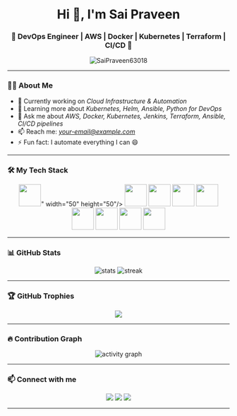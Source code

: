 <h1 align="center">Hi 👋, I'm Sai Praveen</h1>
<h3 align="center">🚀 DevOps Engineer | AWS | Docker | Kubernetes | Terraform | CI/CD 🚀</h3>

<p align="center">
  <img src="https://komarev.com/ghpvc/?username=SaiPraveen63018&label=Profile%20views&color=brightgreen&style=plastic" alt="SaiPraveen63018" />
</p>

---

### 👨‍💻 About Me

- 🔭 Currently working on *Cloud Infrastructure & Automation*
- 🌱 Learning more about *Kubernetes, Helm, Ansible, Python for DevOps*
- 💬 Ask me about *AWS, Docker, Kubernetes, Jenkins, Terraform, Ansible, CI/CD pipelines*
- 📫 Reach me: *your-email@example.com*
- ⚡ Fun fact: I automate everything I can 😄

---

### 🛠 My Tech Stack

<p align="center">
  <img src="<img src="https://cdn.jsdelivr.net/gh/devicons/devicon/icons/docker/docker-original.svg" width="50" height="50"/>" width="50" height="50"/>
  <img src="https://cdn.jsdelivr.net/gh/devicons/devicon/icons/docker/docker-original.svg" width="50" height="50"/>
  <img src="https://cdn.jsdelivr.net/gh/devicons/devicon/icons/kubernetes/kubernetes-plain.svg" width="50" height="50"/>
  <img src="https://cdn.jsdelivr.net/gh/devicons/devicon/icons/terraform/terraform-original.svg" width="50" height="50"/>
  <img src="https://cdn.jsdelivr.net/gh/devicons/devicon/icons/git/git-original.svg" width="50" height="50"/>
  <img src="https://cdn.jsdelivr.net/gh/devicons/devicon/icons/python/python-original.svg" width="50" height="50"/>
  <img src="https://cdn.jsdelivr.net/gh/devicons/devicon/icons/linux/linux-original.svg" width="50" height="50"/>
  <img src="https://cdn.jsdelivr.net/gh/devicons/devicon/icons/jenkins/jenkins-original.svg" width="50" height="50"/>
  <img src="https://cdn.jsdelivr.net/gh/devicons/devicon/icons/ansible/ansible-original.svg" width="50" height="50"/>
</p>

---

### 📊 GitHub Stats

<p align="center">
  <img src="https://github-readme-stats.vercel.app/api?username=SaiPraveen63018&show_icons=true&theme=radical" alt="stats" />
  <img src="https://github-readme-streak-stats.herokuapp.com/?user=SaiPraveen63018&theme=radical" alt="streak" />
</p>

---

### 🏆 GitHub Trophies

<p align="center">
  <img src="https://github-profile-trophy.vercel.app/?username=SaiPraveen63018&theme=dracula&margin-w=15&no-bg=true&no-frame=true" />
</p>

---

### 🔥 Contribution Graph

<p align="center">
  <img src="https://github-readme-activity-graph.vercel.app/graph?username=SaiPraveen63018&theme=react-dark" alt="activity graph" />
</p>

---

### 📫 Connect with me

<p align="center">
  <a href="mailto:your-email@example.com"><img src="https://img.shields.io/badge/Email-D14836?style=for-the-badge&logo=gmail&logoColor=white"/></a>
  <a href="https://www.linkedin.com/in/your-linkedin-id/" target="blank"><img src="https://img.shields.io/badge/LinkedIn-blue?style=for-the-badge&logo=linkedin&logoColor=white" /></a>
  <a href="https://github.com/SaiPraveen63018" target="blank"><img src="https://img.shields.io/badge/GitHub-181717?style=for-the-badge&logo=github&logoColor=white" /></a>
</p>

---
